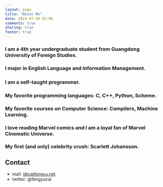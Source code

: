 ```yaml
---
layout: page
title: "About Me"
date: 2014-07-28 05:08
comments: true
sharing: true
footer: true
---
```


###     I am a 4th year undergraduate student from Guangdong University of Foreign Studies.
###     I major in English Language and Information Management.
###     I am a self-taught programmer.　
###     My favorite programming languages: C, C++, Python, Scheme.
###     My favorite courses on Computer Science: Compilers, Machine Learning.
###     I love reading Marvel comics and I am a loyal fan of Marvel Cinematic Universe. 
###     My first (and only) celebrity crush: Scarlett Johansson.


## Contact
* mail: i@caifengyu.net
* twitter: @fengyucai



